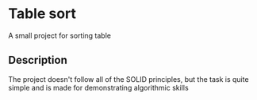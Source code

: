 # Table sort
A small project for sorting table

## Description
The project doesn't follow all of the SOLID principles, but the task is quite simple and is made for demonstrating algorithmic skills

